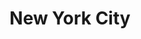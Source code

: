 ---
title:			"New York City"
post_path:	2017-12-01-new-york
date_start:	December 2017
metadata:
  - year: 2017
  - cities:
      - NYC
  - states:
      - New York
  - countries:
      - United States
  - continents:
      - North America
photos:
  - ext:    01.jpg
    class:  vertical
---
